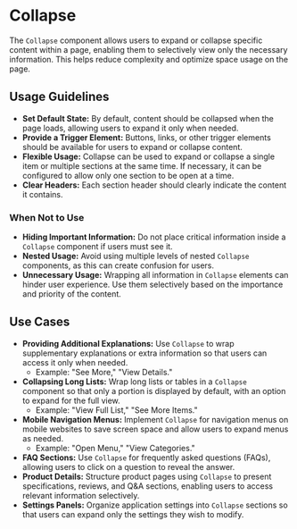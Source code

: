# Collapse

The `Collapse` component allows users to expand or collapse specific content within a page, enabling them to selectively view only the necessary information. This helps reduce complexity and optimize space usage on the page.

## Usage Guidelines

- **Set Default State:** By default, content should be collapsed when the page loads, allowing users to expand it only when needed.
- **Provide a Trigger Element:** Buttons, links, or other trigger elements should be available for users to expand or collapse content.
- **Flexible Usage:** Collapse can be used to expand or collapse a single item or multiple sections at the same time. If necessary, it can be configured to allow only one section to be open at a time.
- **Clear Headers:** Each section header should clearly indicate the content it contains.

### When Not to Use

- **Hiding Important Information:** Do not place critical information inside a `Collapse` component if users must see it.
- **Nested Usage:** Avoid using multiple levels of nested `Collapse` components, as this can create confusion for users.
- **Unnecessary Usage:** Wrapping all information in `Collapse` elements can hinder user experience. Use them selectively based on the importance and priority of the content.

## Use Cases

- **Providing Additional Explanations:** Use `Collapse` to wrap supplementary explanations or extra information so that users can access it only when needed.
  - Example: "See More," "View Details."
- **Collapsing Long Lists:** Wrap long lists or tables in a `Collapse` component so that only a portion is displayed by default, with an option to expand for the full view.
  - Example: "View Full List," "See More Items."
- **Mobile Navigation Menus:** Implement `Collapse` for navigation menus on mobile websites to save screen space and allow users to expand menus as needed.
  - Example: "Open Menu," "View Categories."
- **FAQ Sections:** Use `Collapse` for frequently asked questions (FAQs), allowing users to click on a question to reveal the answer.
- **Product Details:** Structure product pages using `Collapse` to present specifications, reviews, and Q&A sections, enabling users to access relevant information selectively.
- **Settings Panels:** Organize application settings into `Collapse` sections so that users can expand only the settings they wish to modify.